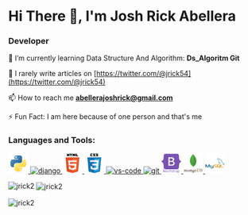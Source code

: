 <h1 align="left">Hi There 👋, I'm Josh Rick Abellera</h1>
<h3 align="left">Developer</h3>

🌱 I’m currently learning Data Structure And Algorithm: **Ds_Algoritm Git**

📝 I rarely write articles on [https://twitter.com/@jrick54](https://twitter.com/@jrick54)

📫 How to reach me **abellerajoshrick@gmail.com**

⚡ Fun Fact: I am here because of one person and that's me

<h3 align="left">Languages and Tools:</h3>
<p align="left">
 <a href="https://www.python.org" target="_blank" rel="noreferrer"> <img src="https://raw.githubusercontent.com/devicons/devicon/master/icons/python/python-original.svg" alt="python" width="40" height="40"/> </a>
 <a href="https://www.djangoproject.com/" target="_blank" rel="noreferrer"> <img src="https://cdn.worldvectorlogo.com/logos/django.svg" alt="django" width="40" height="40"/> </a>
 <a href="https://www.w3.org/html/" target="_blank" rel="noreferrer"> <img src="https://raw.githubusercontent.com/devicons/devicon/master/icons/html5/html5-original-wordmark.svg" alt="html5" width="40" height="40"/> </a>
 <a href="https://www.w3schools.com/css/" target="_blank" rel="noreferrer"> <img src="https://raw.githubusercontent.com/devicons/devicon/master/icons/css3/css3-original-wordmark.svg" alt="css3" width="40" height="40"/> </a>
 <a href="https://code.visualstudio.com/" target="_blank" rel="noreferrer"> <img src="https://www.vectorlogo.zone/logos/visualstudio_code/visualstudio_code-icon.svg" alt="vs-code" width="40" height="40"/> </a>
 <a href="https://git-scm.com/" target="_blank" rel="noreferrer"> <img src="https://www.vectorlogo.zone/logos/git-scm/git-scm-icon.svg" alt="git" width="40" height="40"/> </a>
 <a href="https://getbootstrap.com" target="_blank" rel="noreferrer"> <img src="https://raw.githubusercontent.com/devicons/devicon/master/icons/bootstrap/bootstrap-plain-wordmark.svg" alt="bootstrap" width="40" height="40"/> </a>
 <a href="https://www.mongodb.com/" target="_blank" rel="noreferrer"> <img src="https://raw.githubusercontent.com/devicons/devicon/master/icons/mongodb/mongodb-original-wordmark.svg" alt="mongodb" width="40" height="40"/> </a>
 <a href="https://www.mysql.com/" target="_blank" rel="noreferrer"> <img src="https://raw.githubusercontent.com/devicons/devicon/master/icons/mysql/mysql-original-wordmark.svg" alt="mysql" width="40" height="40"/> </a>
 </p>


<p><img align="left" src="https://github-readme-stats.vercel.app/api/top-langs?username=jrick2&show_icons=true&locale=en&layout=compact" alt="jrick2" /></p>

<p>&nbsp;<img align="center" src="https://github-readme-stats.vercel.app/api?username=jrick2&show_icons=true&locale=en" alt="jrick2" /></p>

<p><img align="center" src="https://github-readme-streak-stats.herokuapp.com/?user=jrick2&" alt="jrick2" /></p>
